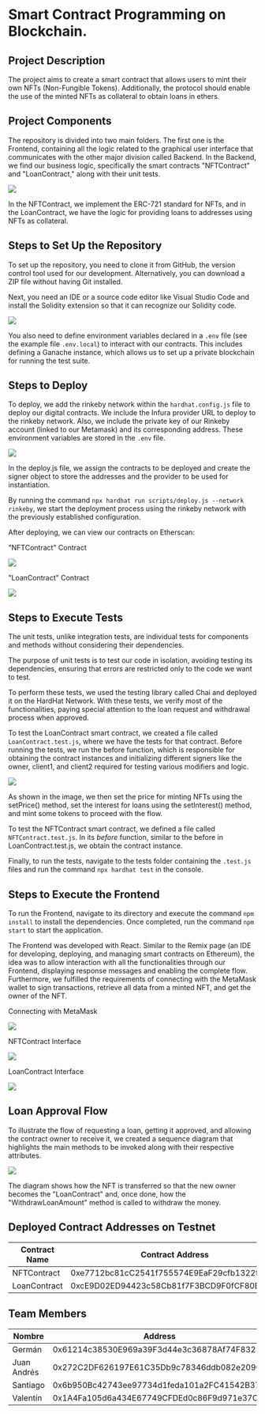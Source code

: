 # Smart Contract Programming on Blockchain.

## Project Description

The project aims to create a smart contract that allows users to mint their own NFTs (Non-Fungible Tokens). Additionally, the protocol should enable the use of the minted NFTs as collateral to obtain loans in ethers.

## Project Components

The repository is divided into two main folders. The first one is the Frontend, containing all the logic related to the graphical user interface that communicates with the other major division called Backend. In the Backend, we find our business logic, specifically the smart contracts "NFTContract" and "LoanContract," along with their unit tests.

<img  src="./assets/UML.jpg"/>

In the NFTContract, we implement the ERC-721 standard for NFTs, and in the LoanContract, we have the logic for providing loans to addresses using NFTs as collateral.

## Steps to Set Up the Repository

To set up the repository, you need to clone it from GitHub, the version control tool used for our development. Alternatively, you can download a ZIP file without having Git installed.

Next, you need an IDE or a source code editor like Visual Studio Code and install the Solidity extension so that it can recognize our Solidity code.

<img  src="./assets/solidity.png"/>

You also need to define environment variables declared in a `.env` file (see the example file `.env.local`) to interact with our contracts. This includes defining a Ganache instance, which allows us to set up a private blockchain for running the test suite.

## Steps to Deploy

To deploy, we add the rinkeby network within the `hardhat.config.js` file to deploy our digital contracts. We include the Infura provider URL to deploy to the rinkeby network. Also, we include the private key of our Rinkeby account (linked to our Metamask) and its corresponding address. These environment variables are stored in the `.env` file.

<img  src="./assets/rinkeby.png"/>

In the deploy.js file, we assign the contracts to be deployed and create the signer object to store the addresses and the provider to be used for instantiation.

By running the command `npx hardhat run scripts/deploy.js --network rinkeby`, we start the deployment process using the rinkeby network with the previously established configuration.

After deploying, we can view our contracts on Etherscan:

"NFTContract" Contract

<img  src="./assets/NFTContract-rinkeby.png"/>

"LoanContract" Contract

<img  src="./assets/LoanContract-rinkeby.png"/>

## Steps to Execute Tests

The unit tests, unlike integration tests, are individual tests for components and methods without considering their dependencies.

The purpose of unit tests is to test our code in isolation, avoiding testing its dependencies, ensuring that errors are restricted only to the code we want to test.

To perform these tests, we used the testing library called Chai and deployed it on the HardHat Network. With these tests, we verify most of the functionalities, paying special attention to the loan request and withdrawal process when approved.

To test the LoanContract smart contract, we created a file called `LoanContract.test.js`, where we have the tests for that contract. Before running the tests, we run the before function, which is responsible for obtaining the contract instances and initializing different signers like the owner, client1, and client2 required for testing various modifiers and logic.

<img  src="./assets/before-tests.png"/>

As shown in the image, we then set the price for minting NFTs using the setPrice() method, set the interest for loans using the setInterest() method, and mint some tokens to proceed with the flow.

To test the NFTContract smart contract, we defined a file called `NFTContract.test.js`. In its _before_ function, similar to the before in LoanContract.test.js, we obtain the contract instance.

Finally, to run the tests, navigate to the tests folder containing the `.test.js` files and run the command `npx hardhat test` in the console.

## Steps to Execute the Frontend

To run the Frontend, navigate to its directory and execute the command `npm install` to install the dependencies. Once completed, run the command `npm start` to start the application.

The Frontend was developed with React. Similar to the Remix page (an IDE for developing, deploying, and managing smart contracts on Ethereum), the idea was to allow interaction with all the functionalities through our Frontend, displaying response messages and enabling the complete flow. Furthermore, we fulfilled the requirements of connecting with the MetaMask wallet to sign transactions, retrieve all data from a minted NFT, and get the owner of the NFT.

Connecting with MetaMask

<img  src="./assets/metamask.jpeg"/>

NFTContract Interface

<img  src="./assets/nft-contract-front.jpeg"/>

LoanContract Interface

<img  src="./assets/loan-contract-front.jpeg"/>

## Loan Approval Flow

To illustrate the flow of requesting a loan, getting it approved, and allowing the contract owner to receive it, we created a sequence diagram that highlights the main methods to be invoked along with their respective attributes.

<img  src="./assets/secuence.jpeg"/>

The diagram shows how the NFT is transferred so that the new owner becomes the "LoanContract" and, once done, how the "WithdrawLoanAmount" method is called to withdraw the money.

## Deployed Contract Addresses on Testnet

| Contract Name | Contract Address                           | Contract Balance | Signer Address                             |
| ------------- | ------------------------------------------ | ---------------- | ------------------------------------------ |
| NFTContract   | 0xe7712bc81cC2541f755574E9EaF29cfb1322f15B | 0                | 0x6b950Bc42743ee97734d1feda101a2FC41542B37 |
| LoanContract  | 0xcE9D02ED94423c58Cb81f7F3BCD9F0fCF80E1eE6 | 0                | 0x6b950Bc42743ee97734d1feda101a2FC41542B37 |

## Team Members

| Nombre      | Address                                    |
| ----------- | ------------------------------------------ |
| Germán      | 0x61214c38530E969a39F3d44e3c36878Af74F8321 |
| Juan Andrés | 0x272C2DF626197E61C35Db9c78346ddb082e209CE |
| Santiago    | 0x6b950Bc42743ee97734d1feda101a2FC41542B37 |
| Valentín    | 0x1A4Fa105d6a434E67749CFDEd0c86F9d971e37C7 |
